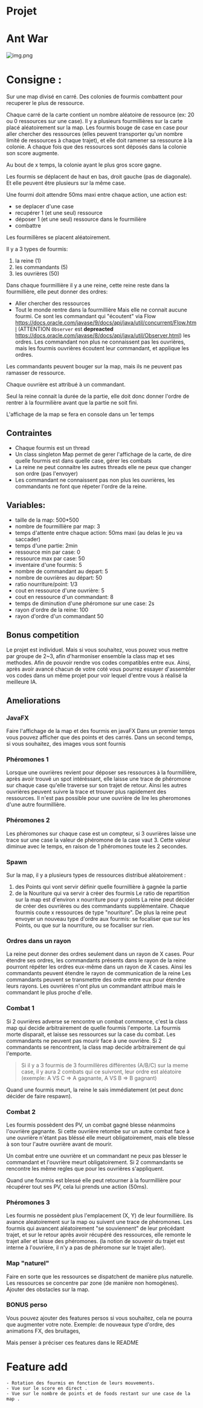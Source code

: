 # Projet
# Ant War
![img.png](img.png)



# Consigne :

Sur une map divisé en carré. Des colonies de fourmis combattent pour recuperer le plus de ressource.

Chaque carré de la carte contient un nombre aléatoire de ressource (ex: 20 ou 0 ressources sur une case). Il y a plusieurs fourmillières sur la carte placé aléatoirement sur la map.
Les fourmis bouge de case en case pour aller chercher des ressources (elles peuvent transporter qu'un nombre limité de ressources à chaque trajet), et elle doit ramener sa ressource à la colonie. A chaque fois que des ressources sont déposés dans la colonie son score augmente.

Au bout de x temps, la colonie ayant le plus gros score gagne.

Les fourmis se déplacent de haut en bas, droit gauche (pas de diagonale). Et elle peuvent être plusieurs sur la même case.

Une fourmi doit attendre 50ms maxi entre chaque action, une action est:
- se deplacer d'une case
- recupérer 1 (et une seul) ressource
- déposer 1 (et une seul) ressource dans le fourmilière
- combattre

Les fourmillères se placent aléatoirement.

Il y a 3 types de fourmis:
1. la reine (1)
2. les commandants (5)
3. les ouvrières (50)

Dans chaque fourmillière il y a une reine, cette reine reste dans la fourmillière, elle peut donner des ordres:
- Aller chercher des ressources
- Tout le monde rentre dans la fourmillière
  Mais elle ne connait aucune fourmi. Ce sont les commandant qui "écoutent" via Flow https://docs.oracle.com/javase/9/docs/api/java/util/concurrent/Flow.html (ATTENTION `Observer` est **depreacted** https://docs.oracle.com/javase/8/docs/api/java/util/Observer.html) les ordres. Les commandant non plus ne connaissent pas les ouvrières, mais les fourmis ouvrières écoutent leur commandant, et applique les ordres.

Les commandants peuvent bouger sur la map, mais ils ne peuvent pas ramasser de ressource.

Chaque ouvrière est attribué à un commandant.

Seul la reine connait la durée de la partie, elle doit donc donner l'ordre de rentrer à la fourmilière avant que la partie ne soit fini.

L'affichage de la map se fera en console dans un 1er temps


## Contraintes
- Chaque fourmis est un thread
- Un class singleton Map permet de gerer l'affichage de la carte, de dire quelle fourmis est dans quelle case, gérer les combats
- La reine ne peut connaitre les autres threads elle ne peux que changer son ordre (pas l'envoyer)
- Les commandant ne connaissent pas non plus les ouvrières, les commandants ne font que répeter l'ordre de la reine.


## Variables:
- taille de la map: 500*500
- nombre de fourmillière par map: 3
- temps d'attente entre chaque action: 50ms maxi (au delas le jeu va saccader)
- temps d'une partie: 2min
- ressource min par case: 0
- ressource max par case: 50
- inventaire d'une fourmis: 5
- nombre de commandant au depart: 5
- nombre de ouvrières au départ: 50
- ratio nourriture/point: 1/3
- cout en ressource d'une ouvrière: 5
- cout en ressource d'un commandant: 8
- temps de diminution d'une phéromone sur une case: 2s
- rayon d'ordre de la reine: 100
- rayon d'ordre d'un commandant 50


## Bonus competition
Le projet est individuel. Mais si vous souhaitez, vous pouvez vous mettre par groupe de 2~3, afin d'harmoniser ensemble la class map et ses methodes. Afin de pouvoir rendre vos codes compatibles entre eux. Ainsi, après avoir avancé chacun de votre coté vous pourrez essayer d'assembler vos codes dans un même projet pour voir lequel d'entre vous à réalisé la meilleure IA.

## Ameliorations
### JavaFX
Faire l'affichage de la map et des fourmis en javaFX
Dans un premier temps vous pouvez afficher que des points et des carrés.
Dans un second temps, si vous souhaitez, des images vous sont fournis

### Phéromones 1
Lorsque une ouvrières revient pour déposer ses ressources à la fourmillière, après avoir trouvé un spot intéréssant, elle laisse une trace de phéromone sur chaque case qu'elle traverse sur son trajet de retour. Ainsi les autres ouvrières peuvent suivre la trace et trouver plus rapidement des ressources. Il n'est pas possible pour une ouvrière de lire les pheromones d'une autre fourmillière.


### Phéromones 2
Les phéromones sur chaque case est un compteur, si 3 ouvrières laisse une trace sur une case la valeur de phéromone de la case vaut 3. Cette valeur diminue avec le temps, en raison de 1 phéromones toute les 2 secondes.


### Spawn
Sur la map, il y a plusieurs types de ressources distribué aléatoirement :
1. des Points qui vont servir définir quelle fournillière à gagnée la partie
2. de la Nouriture qui va servir à créer des fourmis
   Le ratio de repartition sur la map est d'environ x nourriture pour y points
   La reine peut décider de créer des ouvrières ou des commandants supplémentaire. Chaque fourmis coute x ressources de type "nouriture".
   De plus la reine peut envoyer un nouveau type d'ordre aux fourmis: se focaliser que sur les Points, ou que sur la nourriture, ou se focaliser sur rien.


### Ordres dans un rayon
La reine peut donner des ordres seulement dans un rayon de X cases. Pour étendre ses ordres, les commandants présents dans le rayon de la reine pourront répéter les ordres eux-même dans un rayon de X cases. Ainsi les commandants peuvent étendre le rayon de communication de la reine
Les commandants peuvent se transmettre des ordre entre eux pour étendre leurs rayons.
Les ouvrières n'ont plus un commandant attribué mais le commandant le plus proche d'elle.


### Combat 1
Si 2 ouvrières adverse se rencontre un combat commence, c'est la class map qui decide arbitrairement de quelle fourmis l'emporte. La fourmis morte disparait, et laisse ses ressources sur la case du combat.
Les commandants ne peuvent pas mourir face à une ouvrière. Si 2 commandants se rencontrent, la class map decide arbitrairement de qui l'emporte.
> Si il y a 3 fourmis de 3 fourmillères différentes (A/B/C) sur la meme case, il y aura 2 combats qui ce suivront, leur ordre est aléatoire (exemple: A VS C => A gagnante, A VS B => B gagnant)

Quand une fourmis meurt, la reine le sais immédiatement (et peut donc décider de faire respawn).

### Combat 2
Les fourmis possèdent des PV, un combat gagné blesse néanmoins l'ouvrière gagnante. Si cette ouvrière retombe sur un autre combat face à une ouvrière n'étant pas bléssé elle meurt obligatoirement, mais elle blesse à son tour l'autre ouvrière avant de mourir.

Un combat entre une ouvrière et un commandant ne peux pas blesser le commandant et l'ouvrière meurt obligatoirement. Si 2 commandants se rencontre les même regles que pour les ouvrières s'appliquent.

Quand une fourmis est blessé elle peut retourner à la fourmillière pour récupérer tout ses PV, cela lui prends une action (50ms).


### Phéromones 3
Les fourmis ne possèdent plus l'emplacement (X, Y) de leur fourmillière. Ils avance aleatoirement sur la map ou suivent une trace de phéromones. Les fourmis qui avancent aléatoirement "se souviennent" de leur précédant trajet, et sur le retour après avoir récupéré des ressources, elle remonte le trajet aller et laisse des phéromones. (la notion de souvenir du trajet est interne à l'ouvrière, il n'y a pas de phéromone sur le trajet aller).


### Map "naturel"
Faire en sorte que les ressources se dispatchent de manière plus naturelle. Les ressources se concentre par zone (de manière non homogènes).
Ajouter des obstacles sur la map.


### BONUS perso
Vous pouvez ajouter des features persos si vous souhaitez, cela ne pourra que augmenter votre note.
Exemple: de nouveaux type d'ordre, des animations FX, des bruitages,

Mais penser à préciser ces features dans le README


# Feature add 

    - Rotation des fourmis en fonction de leurs mouvements.
    - Vue sur le score en direct .
    - Vue sur le nombre de points et de foods restant sur une case de la map .
